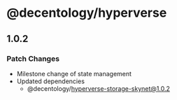 # @decentology/hyperverse

## 1.0.2
### Patch Changes

- Milestone change of state management
- Updated dependencies
  - @decentology/hyperverse-storage-skynet@1.0.2
